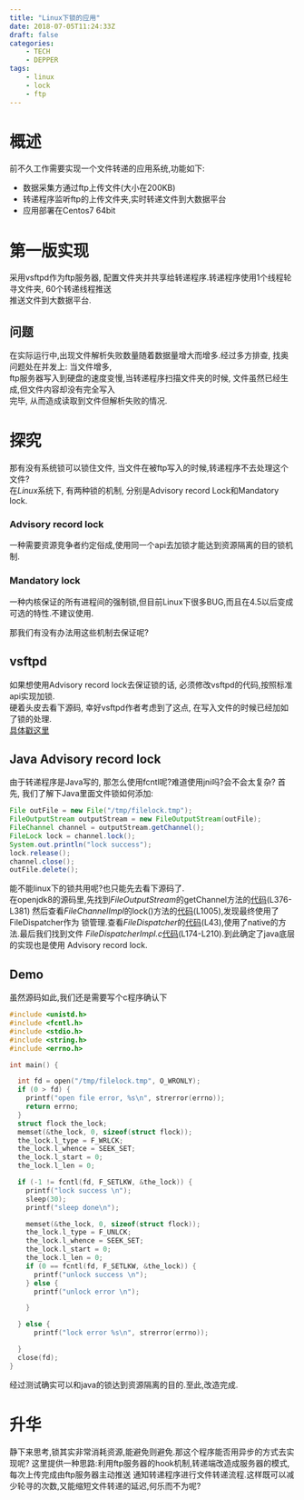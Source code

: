 ```yaml
---
title: "Linux下锁的应用"
date: 2018-07-05T11:24:33Z
draft: false
categories:
    - TECH
    - DEPPER
tags:
    - linux
    - lock
    - ftp
---
```

[vsftpd]: https://github.com/dagwieers/vsftpd/blob/3.0.2/sysutil.c#L1515-L1534 "vsftpd加锁"
[javalockoutput]: http://hg.openjdk.java.net/jdk8/jdk8/jdk/file/687fd7c7986d/src/share/classes/java/io/FileOutputStream.java "FileOutputStream源代码"
[javalockimpl]: http://hg.openjdk.java.net/jdk8/jdk8/jdk/file/687fd7c7986d/src/share/classes/sun/nio/ch/FileChannelImpl.java#l1005 "FileChannelImpl源代码"
[javalockdis]: http://hg.openjdk.java.net/jdk8/jdk8/jdk/file/687fd7c7986d/src/share/classes/sun/nio/ch/FileDispatcher.java#l43 "FileDispatcher源代码"
[javalockc]: http://hg.openjdk.java.net/jdk8/jdk8/jdk/file/687fd7c7986d/src/solaris/native/sun/nio/ch/FileDispatcherImpl.c#l174 "FileDispatcherImpl Native源码"

# 概述
前不久工作需要实现一个文件转递的应用系统,功能如下:  

* 数据采集方通过ftp上传文件(大小在200KB)
* 转递程序监听ftp的上传文件夹,实时转递文件到大数据平台
* 应用部署在Centos7 64bit

# 第一版实现
采用vsftpd作为ftp服务器, 配置文件夹并共享给转递程序.转递程序使用1个线程轮寻文件夹, 60个转递线程推送  
推送文件到大数据平台.

## 问题
在实际运行中,出现文件解析失败数量随着数据量增大而增多.经过多方排查, 找奥问题处在并发上: 当文件增多,  
ftp服务器写入到硬盘的速度变慢,当转递程序扫描文件夹的时候, 文件虽然已经生成,但文件内容却没有完全写入  
完毕, 从而造成读取到文件但解析失败的情况.

# 探究
那有没有系统锁可以锁住文件, 当文件在被ftp写入的时候,转递程序不去处理这个文件?  
在*Linux*系统下, 有两种锁的机制, 分别是Advisory record Lock和Mandatory lock.  

### Advisory record lock
一种需要资源竞争者约定俗成,使用同一个api去加锁才能达到资源隔离的目的锁机制.  

### Mandatory lock
一种内核保证的所有进程间的强制锁,但目前Linux下很多BUG,而且在4.5以后变成可选的特性.不建议使用.  

那我们有没有办法用这些机制去保证呢?  

## vsftpd
如果想使用Advisory record lock去保证锁的话, 必须修改vsftpd的代码,按照标准api实现加锁.  
硬着头皮去看下源码, 幸好vsftpd作者考虑到了这点, 在写入文件的时候已经加如了锁的处理.  
[具体戳这里][vsftpd]

## Java Advisory record lock
由于转递程序是Java写的, 那怎么使用fcntl呢?难道使用jni吗?会不会太复杂?
首先, 我们了解下Java里面文件锁如何添加:  
```Java
File outFile = new File("/tmp/filelock.tmp");
FileOutputStream outputStream = new FileOutputStream(outFile);
FileChannel channel = outputStream.getChannel();
FileLock lock = channel.lock();
System.out.println("lock success");
lock.release();
channel.close();
outFile.delete();
```
能不能linux下的锁共用呢?也只能先去看下源码了.  
在openjdk8的源码里,先找到*FileOutputStream*的getChannel方法的[代码][javalockoutput](L376-L381)
然后查看*FileChannelImpl*的lock()方法的[代码][javalockimpl](L1005),发现最终使用了FileDispatcher作为
锁管理.查看*FileDispatcher*的[代码][javalockdis](L43),使用了native的方法.最后我们找到文件
*FileDispatcherImpl.c*[代码][javalockc](L174-L210).到此确定了java底层的实现也是使用
Advisory record lock.

## Demo
虽然源码如此,我们还是需要写个c程序确认下
```c
#include <unistd.h>
#include <fcntl.h>
#include <stdio.h>
#include <string.h>
#include <errno.h>

int main() {

  int fd = open("/tmp/filelock.tmp", O_WRONLY);
  if (0 > fd) {
    printf("open file error, %s\n", strerror(errno));
    return errno;
  }
  struct flock the_lock;
  memset(&the_lock, 0, sizeof(struct flock));
  the_lock.l_type = F_WRLCK;
  the_lock.l_whence = SEEK_SET;
  the_lock.l_start = 0;
  the_lock.l_len = 0;

  if (-1 != fcntl(fd, F_SETLKW, &the_lock)) {
    printf("lock success \n");
    sleep(30);
    printf("sleep done\n");

    memset(&the_lock, 0, sizeof(struct flock));
    the_lock.l_type = F_UNLCK;
    the_lock.l_whence = SEEK_SET;
    the_lock.l_start = 0;
    the_lock.l_len = 0;
    if (0 == fcntl(fd, F_SETLKW, &the_lock)) {
      printf("unlock success \n");
    } else {
      printf("unlock error \n");

    }

  } else {
      printf("lock error %s\n", strerror(errno));

  }
  close(fd);
}
```
经过测试确实可以和java的锁达到资源隔离的目的.至此,改造完成.

# 升华
静下来思考,锁其实非常消耗资源,能避免则避免.那这个程序能否用异步的方式去实现呢?
这里提供一种思路:利用ftp服务器的hook机制,转递端改造成服务器的模式,每次上传完成由ftp服务器主动推送
通知转递程序进行文件转递流程.这样既可以减少轮寻的次数,又能缩短文件转递的延迟,何乐而不为呢?
